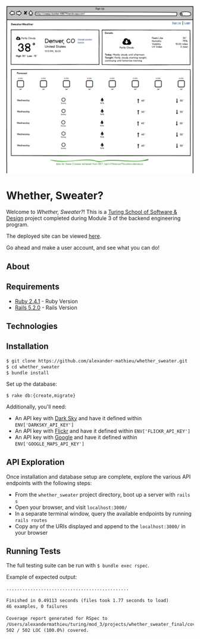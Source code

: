 ![Whether, Sweater?](/whether_sweater_screenshot.png?raw=true "Whether, Sweater?")

# Whether, Sweater?

Welcome to _Whether, Sweater?_! This is a [Turing School of Software & Design](https://turing.io/) project completed during Module 3 of the backend engineering program.

The deployed site can be viewed [here](https://brownest-field.herokuapp.com/).

Go ahead and make a user account, and see what you can do!

## About

## Requirements
 * [Ruby 2.4.1](https://www.ruby-lang.org/en/downloads/) - Ruby Version
 * [Rails 5.2.0](https://rubyonrails.org/) - Rails Version

## Technologies


## Installation
```
$ git clone https://github.com/alexander-mathieu/whether_sweater.git
$ cd whether_sweater
$ bundle install
```

Set up the database:
```
$ rake db:{create,migrate}
```

Additionally, you'll need:
 * An API key with [Dark Sky](https://darksky.net/dev/) and have it defined within `ENV['DARKSKY_API_KEY']`
 * An API key with [Flickr](https://www.flickr.com/services/api/) and have it defined within `ENV['FLICKR_API_KEY']`
 * An API key with [Google](https://developers.google.com/maps/documentation/embed/get-api-key) and have it defined within `ENV['GOOGLE_MAPS_API_KEY']`

 ## API Exploration
 Once installation and database setup are complete, explore the various API endpoints with the following steps:

  * From the `whether_sweater` project directory, boot up a server with `rails s`
  * Open your browser, and visit `localhost:3000/`
  * In a separate terminal window, query the available endpoints by running `rails routes`
  * Copy any of the URIs displayed and append to the `localhost:3000/` in your browser

## Running Tests
The full testing suite can be run with `$ bundle exec rspec`.

Example of expected output:
```
..............................................

Finished in 0.49113 seconds (files took 1.77 seconds to load)
46 examples, 0 failures

Coverage report generated for RSpec to /Users/alexandermathieu/turing/mod_3/projects/whether_sweater_final/coverage. 502 / 502 LOC (100.0%) covered.
```
